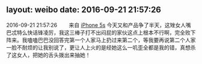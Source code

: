 layout: weibo
date: 2016-09-21 21:57:26
---
2016-09-21 21:57:26  &nbsp;&nbsp;&nbsp;&nbsp;&nbsp;&nbsp; 来自 <a href="sinaweibo://customweibosource" rel="nofollow">iPhone 5s</a>
今天又和产品争了半天，这矬女人嘴巴忒特么快话锋凌厉，我这三棒子打不出闷屁的家伙这点上根本不行啊，完全败下阵来。我嗑嗑巴巴没回答完第一个人家马上扔过来第二个，等我要再说第二个人家一脸不耐烦的让我别说了，更让人上火的是经她这么一叽歪全都是我的错，真想杀了这女人，把她的舌头拨出来抽她！ ​​​
